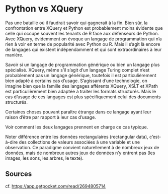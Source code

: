# Python vs XQuery

Pas une bataille où il faudrait savoir qui gagnerait à la fin. Bien sûr, la confrontation entre XQuery et Python est probablement moins évidente que celle qui occupe souvent les tenants de R face aux défenseurs de Python. Avec XQuery, évidemment on évoque un langage de programmation qui n’a rien à voir en terme de popularité avec Python ou R. Mais il s’agit là encore de langages qui existent indépendamment et qui sont extraordinaires à leur manière.

Savoir si un langage de programmation générique ou bien un langage plus spécialisé. XQuery, même s’il s’agit d’un langage Turing complet n’est probablement pas un langage générique, toutefois il est particulièrement bien adapté à certains cas d’usage. S’agissant d’une technologie, on imagine bien que la famille des langages afférents XQuery, XSLT et XPath est particulièrement bien adaptée à traiter les formats structurés. Mais le cas d’usage de ces langages est plus spécifiquement celui des documents structurés.

Certaines choses pouvant paraître étrange dans ce langage ayant leur raison d’être par rapport à leur cas d’usage.

Voir comment les deux langages prennent en charge ce cas typique.

Noter différence entre les données rectangulaires (rectangular data), c’est-à-dire des collections de valeurs associées à une variable et une observation. Ce paradigme convient naturellement à de nombreux jeux de données, mais de nombreux autres jeux de données n’y entrent pas (les images, les sons, les arbres, le texte).

## Sources

cf. https://app.getpocket.com/read/2694805714

